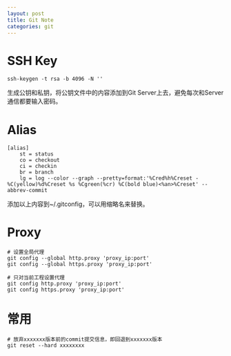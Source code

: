 ```yaml
---
layout: post
title: Git Note
categories: git
---
```


# SSH Key

``` shell
ssh-keygen -t rsa -b 4096 -N ''
```

生成公钥和私钥，将公钥文件中的内容添加到Git Server上去，避免每次和Server通信都要输入密码。

# Alias

``` shell
[alias]
    st = status
    co = checkout
    ci = checkin
    br = branch
    lg = log --color --graph --pretty=format:'%Cred%h%Creset -%C(yellow)%d%Creset %s %Cgreen(%cr) %C(bold blue)<%an>%Creset' --abbrev-commit
```

添加以上内容到~/.gitconfig，可以用缩略名来替换。

# Proxy

``` shell
# 设置全局代理
git config --global http.proxy 'proxy_ip:port'
git config --global https.proxy 'proxy_ip:port'

# 只对当前工程设置代理
git config http.proxy 'proxy_ip:port'
git config https.proxy 'proxy_ip:port'
```

# 常用

``` shell
# 放弃xxxxxxx版本前的commit提交信息，即回退到xxxxxxx版本
git reset --hard xxxxxxxx
```
